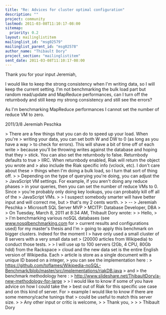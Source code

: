 ```yaml
---
title: "Re: Advices for cluster optimal configuration"
description: ""
project: community
lastmod: 2011-03-08T11:10:17-08:00
sitemap:
  priority: 0.2
layout: mailinglistitem
mailinglist_id: "msg02579"
mailinglist_parent_id: "msg02578"
author_name: "Thibault Dory"
project_section: "mailinglistitem"
sent_date: 2011-03-08T11:10:17-08:00
---
```



Thank you for your input Jeremiah,

I would like to keep the strong consistency when I'm writing data, so I will
keep the current setting.
I'm not benchmarking the bulk load part but random read/update and MapReduce
performances, can I turn off the returnbody and still keep my strong
consistency and still see the errors?

As I'm benchmarking MapReduce performances I cannot set the number of reduce
VM to zero.

2011/3/8 Jeremiah Peschka 

&gt; There are a few things that you can do to speed up your load. When you're
&gt; writing your data, you can set both W and DW to 0 (as long as you have a way
&gt; to check for errors). This will shave a bit of time off of each write
&gt; because you'll be throwing writes against the database and hoping that they
&gt; stick. You can also set the returnbody to false. Returnbody defaults to true
&gt; IIRC. When returnbody enabled, Riak will return the object you wrote and
&gt; also include the Riak specific info (vclock, etc). I don't care about these
&gt; things when I'm doing a bulk load, so I turn that sort of thing off.
&gt;
&gt; Depending on the type of querying you're doing, you can adjust the
&gt; JavaScript VM settings. For example, if you aren't doing any reduce phases
&gt; in your queries, then you can set the number of reduce VMs to 0. Since
&gt; you're probably only doing key lookups, you can probably kill off all of the
&gt; JavaScript VMs.
&gt;
&gt; I suspect somebody smarter will have better input and will correct me, but
&gt; that's my 2 cents worth.
&gt;
&gt; --
&gt; Jeremiah Peschka
&gt; Microsoft SQL Server MVP
&gt; MCITP: Database Developer, DBA
&gt;
&gt; On Tuesday, March 8, 2011 at 8:34 AM, Thibault Dory wrote:
&gt;
&gt; Hello,
&gt;
&gt; I'm benchmarking various noSQL databases (see www.nosqlbenchmarking.com for
&gt; current results and configurations used) for my master's thesis and I'm
&gt; going to apply this benchmark on bigger clusters. Indeed for the moment I
&gt; have only used a small cluster of 8 servers with a very small data set
&gt; (20000 articles from Wikipedia) to conduct those tests.
&gt;
&gt; I will use up to 100 servers (2Gb, 4 CPU, 80Gb hdd) from the Rackspace
&gt; cloud and the new data set is the entire English version of Wikipedia. Each
&gt; article is store as a single document with a unique ID based on a integer,
&gt; you can see the implementation here :
&gt; https://github.com/toflames/Wikipedia-noSQL-Benchmark/blob/master/src/implementations/riakDB.java
&gt; and
&gt; the benchmark methodology here :
&gt; http://www.slideshare.net/ThibaultDory/a-new-methodology-for-large
&gt;
&gt; I would like to know if some of you have advice on how I could take the
&gt; best out of Riak for this specific use case and on this kind of server. For
&gt; example I would like to know if there are some memory/cache tunings that
&gt; could be useful to match this server size.
&gt;
&gt; Any other input or critic is welcome,
&gt;
&gt; Thank you,
&gt;
&gt;
&gt; Thibault Dory

